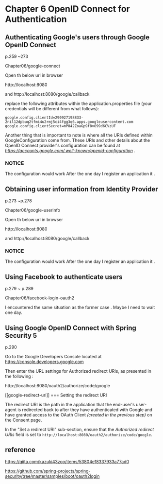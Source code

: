 # Chapter 6 OpenID Connect for Authentication

## Authenticating Google's users through Google OpenID Connect
p.259 ~273

Chapter06/google-connect
 
Open th below url in browser

http://localhost:8080

and http://localhost:8080/google/callback


replace the following attributes within the application.properties file (your credentials will be different from what follows):

```
google.config.clientId=290927198833-2nil12dpbuq2tfmi4u2rmj5ci4fgg3q6.apps.googleusercontent.com
google.config.clientSecret=mP842ZoaGp9f8vO99d6CVzUF
```

Another thing that is important to note is where all the URIs defined within GoogleConfiguration come from. These URIs and other details about the OpenID
Connect provider's configuration can be found at *https://accounts.google.com/.well-known/openid-configuration* .
 
### NOTICE
The configuration would work After the one day I register an application it .


## Obtaining user information from Identity Provider

p.273 ~p.278

Chapter06/google-userinfo 
 
Open th below url in browser

http://localhost:8080

and http://localhost:8080/google/callback

### NOTICE
The configuration would work After the one day I register an application it .

## Using Facebook to authenticate users
<failure>
p.279 ~ p.289

Chapter06/facebook-login-oauth2

I encountered  the same situation as the former case . Maybe I need to wait one day.

## Using Google OpenID Connect with Spring Security 5
 

p.290

Go to the Google Developers Console located at 
https://console.developers.google.com


Then enter the URL settings for Authorized redirect URIs, as presented in the following :

http://localhost:8080/oauth2/authorize/code/google

[[google-redirect-uri]]
=== Setting the redirect URI

The redirect URI is the path in the application that the end-user's user-agent is redirected back to after they have authenticated with Google
and have granted access to the OAuth Client _(created in the previous step)_ on the Consent page.

In the "Set a redirect URI" sub-section, ensure that the *Authorized redirect URIs* field is set to `http://localhost:8080/oauth2/authorize/code/google`.
 


## reference
https://qiita.com/kazuki43zoo/items/53804e18337933a77ad0

https://github.com/spring-projects/spring-security/tree/master/samples/boot/oauth2login
